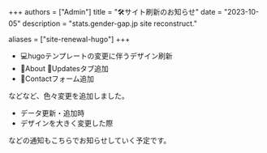 +++
authors = ["Admin"]
title = "🛠️サイト刷新のお知らせ"
date = "2023-10-05"
description = "stats.gender-gap.jp site reconstruct."

aliases = ["site-renewal-hugo"]
+++

- 💻hugoテンプレートの変更に伴うデザイン刷新
- 🚪About 📍Updatesタブ追加
- 📮Contactフォーム追加

などなど、色々変更を追加しました。  
- データ更新・追加時
- デザインを大きく変更した際

などの通知もこちらでお知らせしていく予定です。